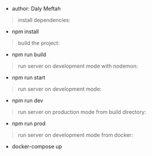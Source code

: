 - author: Daly Meftah
> install dependencies:
-  npm install

> build the project:
- npm run build

> run server on development mode with nodemon:
- npm run start

> run server on development mode:
- npm run dev

> run server on production mode from build directory:
- npm run prod

> run server on development mode from docker:
- docker-compose up
